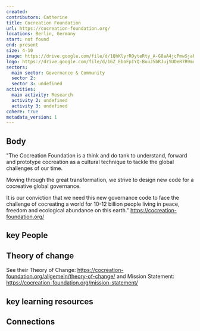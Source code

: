 ```yaml
---
created:
contributors: Catherine
title: Cocreation Foundation
url: https://cocreation-foundation.org/
locations: Berlin, Germany
start: not found
end: present
size: 4-10
image: https://drive.google.com/file/d/1QhKlyrROyteRty_A-G8aA4jcPmwSjaFw/view?usp=drive_link
logo: https://drive.google.com/file/d/16Z_EboFpIYQ-BuuJ5bRJujSUDeR7R9md/view?usp=drive_link
sectors:
  main sector: Governance & Community
  sector 2: 
  sector 3: undefined
activities: 
  main activity: Research
  activity 2: undefined
  activity 3: undefined
cohere: true
metadata_version: 1
---
```



## Body

"The Cocreation Foundation is a think and do tank to understand, forward and prototype cocreation as a cultural technique to tackle the global challenges of our time.

Moving through the great transformation, we strive to design new code for a cocreative global governance.

It is our conviction that we need this new governance code to face the challenge of cocreating a world for 10-12 billion people living in peace, freedom and ecological abundance on this earth."
https://cocreation-foundation.org/ 

## key People



## Theory of change

See their Theory of Change: https://cocreation-foundation.org/allgemein/theory-of-change/ and Mission Statement: https://cocreation-foundation.org/mission-statement/ 

## key learning resources



## Connections



